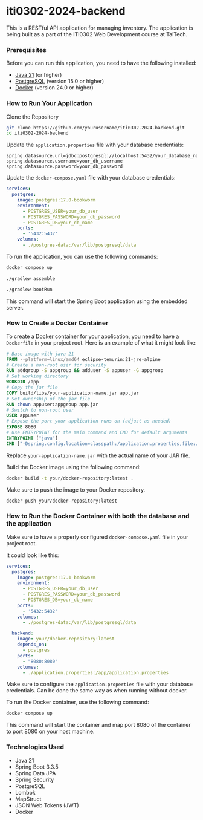 # iti0302-2024-backend
This is a RESTful API application for managing inventory. The application is being built
as a part of the ITI0302 Web Development course at TalTech.

### Prerequisites

Before you can run this application, you need to have the following installed:

*   [Java 21](https://adoptium.net/releases.html?variant=openjdk21&jvmVariant=hotspot) (or higher)
*   [PostgreSQL](https://www.postgresql.org/download/) (version 15.0 or higher)
*   [Docker](https://www.docker.com/products/docker-desktop/) (version 24.0 or higher)

### How to Run Your Application
Clone the Repository
```bash
git clone https://github.com/yourusername/iti0302-2024-backend.git
cd iti0302-2024-backend
```

Update the `application.properties` file with your database credentials:

```
spring.datasource.url=jdbc:postgresql://localhost:5432/your_database_name
spring.datasource.username=your_db_username
spring.datasource.password=your_db_password
```

Update the `docker-compose.yaml` file with your database credentials:

```yaml
services:
  postgres:
    image: postgres:17.0-bookworm
    environment:
      - POSTGRES_USER=your_db_user
      - POSTGRES_PASSWORD=your_db_password
      - POSTGRES_DB=your_db_name
    ports:
      - '5432:5432'
    volumes:
      - ./postgres-data:/var/lib/postgresql/data
```

To run the application, you can use the following commands:

```bash
docker compose up
```

```bash
./gradlew assemble
```

```bash
./gradlew bootRun
```

This command will start the Spring Boot application using the embedded server.

### How to Create a Docker Container

To create a [Docker](https://www.docker.com/products/docker-desktop/) container for your application, you need to have a `Dockerfile` in your project root. Here is an example of what it might look like:

```dockerfile
# Base image with java 21
FROM --platform=linux/amd64 eclipse-temurin:21-jre-alpine
# Create a non-root user for security
RUN addgroup -S appgroup && adduser -S appuser -G appgroup
# Set working directory
WORKDIR /app
# Copy the jar file
COPY build/libs/your-application-name.jar app.jar
# Set ownership of the jar file
RUN chown appuser:appgroup app.jar
# Switch to non-root user
USER appuser
# Expose the port your application runs on (adjust as needed)
EXPOSE 8080
# Use ENTRYPOINT for the main command and CMD for default arguments
ENTRYPOINT ["java"]
CMD ["-Dspring.config.location=classpath:/application.properties,file:/app/application.properties", "-jar", "app.jar"]

```

Replace `your-application-name.jar` with the actual name of your JAR file.

Build the Docker image using the following command:

```bash
docker build -t your/docker-repository:latest .
```

Make sure to push the image to your Docker repository.
```bash
docker push your/docker-repository:latest
```

### How to Run the Docker Container with both the database and the application

Make sure to have a properly configured `docker-compose.yaml` file in your project root.

It could look like this:

```yaml
services:
  postgres:
    image: postgres:17.1-bookworm
    environment:
      - POSTGRES_USER=your_db_user
      - POSTGRES_PASSWORD=your_db_password
      - POSTGRES_DB=your_db_name
    ports:
      - '5432:5432'
    volumes:
      - ./postgres-data:/var/lib/postgresql/data

  backend:
    image: your/docker-repository:latest
    depends_on:
      - postgres
    ports:
      - "8080:8080"
    volumes:
      - ./application.properties:/app/application.properties

```
Make sure to configure the `application.properties` file with your database credentials.
Can be done the same way as when running without docker.

To run the Docker container, use the following command:

```bash
docker compose up
```

This command will start the container and map port 8080 of the container to port 8080 on your host machine.

### Technologies Used

* Java 21
* Spring Boot 3.3.5
* Spring Data JPA
* Spring Security
* PostgreSQL
* Lombok
* MapStruct
* JSON Web Tokens (JWT)
* Docker